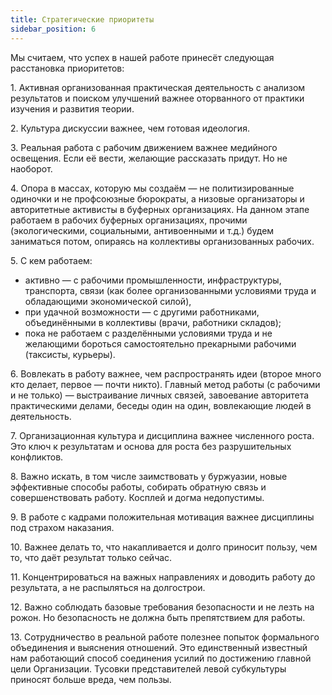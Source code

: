 ```yaml
---
title: Стратегические приоритеты
sidebar_position: 6
---
```


Мы считаем, что успех в нашей работе принесёт следующая расстановка приоритетов:

1\. Активная организованная практическая деятельность с анализом результатов и поиском улучшений важнее оторванного от практики изучения и развития теории.

2\. Культура дискуссии важнее, чем готовая идеология.

3\. Реальная работа с рабочим движением важнее медийного освещения. Если её вести, желающие рассказать придут. Но не наоборот.

4\. Опора в массах, которую мы создаём — не политизированные одиночки и не профсоюзные бюрократы, а низовые организаторы и авторитетные активисты в буферных организациях. На данном этапе работаем в рабочих буферных организациях, прочими (экологическими, социальными, антивоенными и т.д.) будем заниматься потом, опираясь на коллективы организованных рабочих.

5\. С кем работаем:
* активно — с рабочими промышленности, инфраструктуры, транспорта, связи (как более организованными условиями труда и обладающими экономической силой),
* при удачной возможности — с другими работниками, объединёнными в коллективы (врачи, работники складов);
* пока не работаем с разделёнными условиями труда и не желающими бороться самостоятельно прекарными рабочими (таксисты, курьеры).

6\. Вовлекать в работу важнее, чем распространять идеи (второе много кто делает, первое — почти никто). Главный метод работы (с рабочими и не только) — выстраивание личных связей, завоевание авторитета практическими делами, беседы один на один, вовлекающие людей в деятельность.

7\. Организационная культура и дисциплина важнее численного роста. Это ключ к результатам и основа для роста без разрушительных конфликтов.

8\. Важно искать, в том числе заимствовать у буржуазии, новые эффективные способы работы, собирать обратную связь и совершенствовать работу. Косплей и догма недопустимы.

9\. В работе с кадрами положительная мотивация важнее дисциплины под страхом наказания.

10\. Важнее делать то, что накапливается и долго приносит пользу, чем то, что даёт результат только сейчас.

11\. Концентрироваться на важных направлениях и доводить работу до результата, а не распыляться на долгострои.

12\. Важно соблюдать базовые требования безопасности и не лезть на рожон. Но безопасность не должна быть препятствием для работы.

13\. Сотрудничество в реальной работе полезнее попыток формального объединения и выяснения отношений. Это единственный известный нам работающий способ соединения усилий по достижению главной цели Организации. Тусовки представителей левой субкультуры приносят больше вреда, чем пользы.
